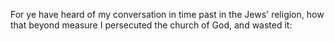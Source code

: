 For ye have heard of my conversation in time past in the Jews' religion, how that beyond measure I persecuted the church of God, and wasted it:
